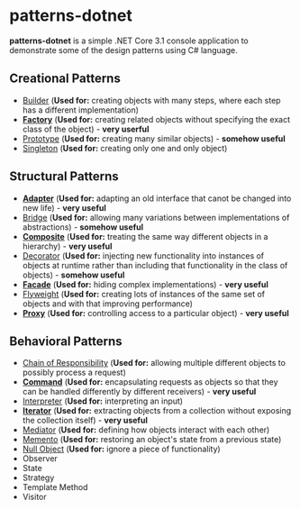# patterns-dotnet

**patterns-dotnet** is a simple .NET Core 3.1 console application to demonstrate some of the design patterns using C# language.

## Creational Patterns
- [Builder](Creational/Builder) (**Used for:** creating objects with many steps, where each step has a different implementation)
- **[Factory](Creational/Factory)** (**Used for:** creating related objects without specifying the exact class of the object) - **very userful**
- [Prototype](Creational/Prototype) (**Used for:** creating many similar objects) - **somehow useful**
- [Singleton](Creational/Singleton) (**Used for:** creating only one and only object)

## Structural Patterns
- **[Adapter](Structural/Adapter)** (**Used for:** adapting an old interface that canot be changed into new life) - **very useful**
- [Bridge](Structural/Bridge) (**Used for:** allowing many variations between implementations of abstractions) - **somehow useful**
- **[Composite](Structural/Composite)** (**Used for:** treating the same way different objects in a hierarchy) - **very useful**
- [Decorator](Structural/Decorator) (**Used for:** injecting new functionality into instances of objects at runtime rather than including that functionality in the class of objects) - **somehow useful**
- **[Facade](Structural/Facade)** (**Used for:** hiding complex implementations) - **very useful**
- [Flyweight](Structural/Flyweight) (**Used for:** creating lots of instances of the same set of objects and with that improving performance)
- **[Proxy](Structural/Proxy)** (**Used for:** controlling access to a particular object) - **very useful**

## Behavioral Patterns
- [Chain of Responsibility](Behavioral/ChainOfResponsibility) (**Used for:** allowing multiple different objects to possibly process a request)
- **[Command](Behavioral/Command)** (**Used for:** encapsulating requests as objects so that they can be handled differently by different receivers) - **very useful**
- [Interpreter](Behavioral/Interpreter) (**Used for:** interpreting an input)
- **[Iterator](Behavioral/Iterator)** (**Used for:** extracting objects from a collection without exposing the collection itself) - **very useful**
- [Mediator](Behavioral/Mediator) (**Used for:** defining how objects interact with each other)
- [Memento](Behavioral/Memento) (**Used for:** restoring an object's state from a previous state)
- [Null Object](Behavioral/NullObject) (**Used for:** ignore a piece of functionality)
- Observer
- State
- Strategy
- Template Method
- Visitor
